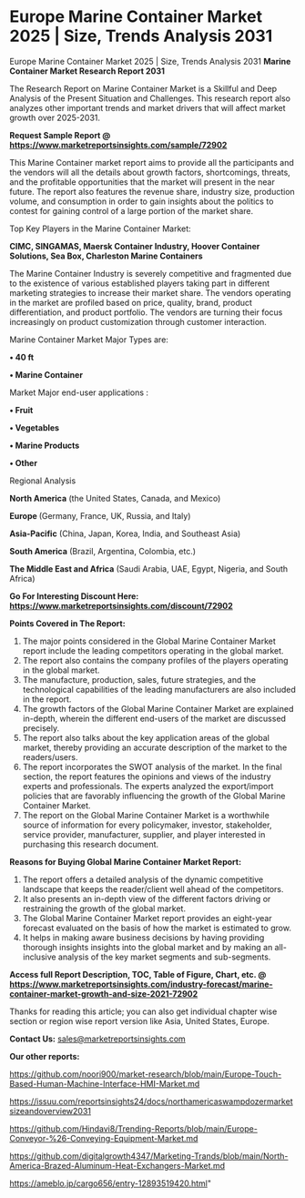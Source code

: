 # Europe Marine Container Market 2025 | Size, Trends Analysis 2031
Europe Marine Container Market 2025 | Size, Trends Analysis 2031
<strong>Marine Container Market Research Report 2031</strong>

The Research Report on Marine Container Market is a Skillful and Deep Analysis of the Present Situation and Challenges. This research report also analyzes other important trends and market drivers that will affect market growth over 2025-2031.

<strong>Request Sample Report @ <a href=https://www.marketreportsinsights.com/sample/72902>https://www.marketreportsinsights.com/sample/72902</a></strong>

This Marine Container market report aims to provide all the participants and the vendors will all the details about growth factors, shortcomings, threats, and the profitable opportunities that the market will present in the near future. The report also features the revenue share, industry size, production volume, and consumption in order to gain insights about the politics to contest for gaining control of a large portion of the market share.

Top Key Players in the Marine Container Market:

<strong>CIMC, SINGAMAS, Maersk Container Industry, Hoover Container Solutions, Sea Box, Charleston Marine Containers</strong>

The Marine Container Industry is severely competitive and fragmented due to the existence of various established players taking part in different marketing strategies to increase their market share. The vendors operating in the market are profiled based on price, quality, brand, product differentiation, and product portfolio. The vendors are turning their focus increasingly on product customization through customer interaction.

Marine Container Market Major Types are:

<strong>• 40 ft

• Marine Container</strong>

Market Major end-user applications :

<strong>• Fruit

• Vegetables

• Marine Products

• Other</strong>

Regional Analysis

</u><strong><b>North America</b></strong> (the United States, Canada, and Mexico)

<strong><b>Europe </b></strong>(Germany, France, UK, Russia, and Italy)

<strong><b>Asia-Pacific</b></strong> (China, Japan, Korea, India, and Southeast Asia)

<strong><b>South America</b></strong> (Brazil, Argentina, Colombia, etc.)

<strong><b>The Middle East and Africa</b></strong> (Saudi Arabia, UAE, Egypt, Nigeria, and South Africa)

<strong>Go For Interesting Discount Here: <a href=https://www.marketreportsinsights.com/discount/72902>https://www.marketreportsinsights.com/discount/72902</a></strong>

<strong>Points Covered in The Report:</strong>
<ol>
  <li>The major points considered in the Global Marine Container Market report include the leading competitors operating in the global market.</li>
  <li>The report also contains the company profiles of the players operating in the global market.</li>
  <li>The manufacture, production, sales, future strategies, and the technological capabilities of the leading manufacturers are also included in the report.</li>
  <li>The growth factors of the Global Marine Container Market are explained in-depth, wherein the different end-users of the market are discussed precisely.</li>
  <li>The report also talks about the key application areas of the global market, thereby providing an accurate description of the market to the readers/users.</li>
  <li>The report incorporates the SWOT analysis of the market. In the final section, the report features the opinions and views of the industry experts and professionals. The experts analyzed the export/import policies that are favorably influencing the growth of the Global Marine Container Market.</li>
  <li>The report on the Global Marine Container Market is a worthwhile source of information for every policymaker, investor, stakeholder, service provider, manufacturer, supplier, and player interested in purchasing this research document.</li>
</ol>
<strong>Reasons for Buying Global Marine Container Market Report:</strong>

<ol>
  <li>The report offers a detailed analysis of the dynamic competitive landscape that keeps the reader/client well ahead of the competitors.</li>
  <li>It also presents an in-depth view of the different factors driving or restraining the growth of the global market.</li>
  <li>The Global Marine Container Market report provides an eight-year forecast evaluated on the basis of how the market is estimated to grow.</li>
  <li>It helps in making aware business decisions by having providing thorough insights insights into the global market and by making an all-inclusive analysis of the key market segments and sub-segments.</li>
</ol>
<strong>Access full Report Description, TOC, Table of Figure, Chart, etc. @ <a href=https://www.marketreportsinsights.com/industry-forecast/marine-container-market-growth-and-size-2021-72902>https://www.marketreportsinsights.com/industry-forecast/marine-container-market-growth-and-size-2021-72902</a></strong>


Thanks for reading this article; you can also get individual chapter wise section or region wise report version like Asia, United States, Europe.

<strong>Contact Us:</strong>
sales@marketreportsinsights.com

<strong>Our other reports:</strong>

<a href=https://github.com/noori900/market-research/blob/main/Europe-Touch-Based-Human-Machine-Interface-HMI-Market.md>https://github.com/noori900/market-research/blob/main/Europe-Touch-Based-Human-Machine-Interface-HMI-Market.md</a>

<a href=https://issuu.com/reportsinsights24/docs/northamericaswampdozermarketsizeandoverview2031>https://issuu.com/reportsinsights24/docs/northamericaswampdozermarketsizeandoverview2031</a>

<a href=https://github.com/Hindavi8/Trending-Reports/blob/main/Europe-Conveyor-%26-Conveying-Equipment-Market.md>https://github.com/Hindavi8/Trending-Reports/blob/main/Europe-Conveyor-%26-Conveying-Equipment-Market.md</a>

<a href=https://github.com/digitalgrowth4347/Marketing-Trands/blob/main/North-America-Brazed-Aluminum-Heat-Exchangers-Market.md>https://github.com/digitalgrowth4347/Marketing-Trands/blob/main/North-America-Brazed-Aluminum-Heat-Exchangers-Market.md</a>

<a href=https://ameblo.jp/cargo656/entry-12893519420.html>https://ameblo.jp/cargo656/entry-12893519420.html</a>"
